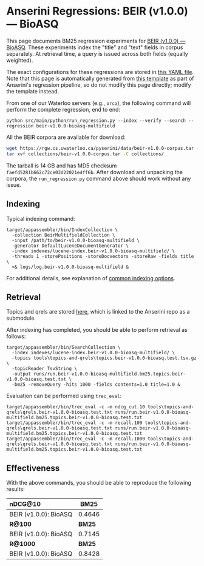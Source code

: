 # Anserini Regressions: BEIR (v1.0.0) &mdash; BioASQ

This page documents BM25 regression experiments for [BEIR (v1.0.0) &mdash; BioASQ](http://beir.ai/).
These experiments index the "title" and "text" fields in corpus separately.
At retrieval time, a query is issued across both fields (equally weighted).

The exact configurations for these regressions are stored in [this YAML file](../../src/main/resources/regression/beir-v1.0.0-bioasq-multifield.yaml).
Note that this page is automatically generated from [this template](../../src/main/resources/docgen/templates/beir-v1.0.0-bioasq-multifield.template) as part of Anserini's regression pipeline, so do not modify this page directly; modify the template instead.

From one of our Waterloo servers (e.g., `orca`), the following command will perform the complete regression, end to end:

```
python src/main/python/run_regression.py --index --verify --search --regression beir-v1.0.0-bioasq-multifield
```

All the BEIR corpora are available for download:

```bash
wget https://rgw.cs.uwaterloo.ca/pyserini/data/beir-v1.0.0-corpus.tar -P collections/
tar xvf collections/beir-v1.0.0-corpus.tar -C collections/
```

The tarball is 14 GB and has MD5 checksum `faefd5281b662c72ce03d22021e4ff6b`.
After download and unpacking the corpora, the `run_regression.py` command above should work without any issue.

## Indexing

Typical indexing command:

```
target/appassembler/bin/IndexCollection \
  -collection BeirMultifieldCollection \
  -input /path/to/beir-v1.0.0-bioasq-multifield \
  -generator DefaultLuceneDocumentGenerator \
  -index indexes/lucene-index.beir-v1.0.0-bioasq-multifield/ \
  -threads 1 -storePositions -storeDocvectors -storeRaw -fields title \
  >& logs/log.beir-v1.0.0-bioasq-multifield &
```

For additional details, see explanation of [common indexing options](../../docs/common-indexing-options.md).

## Retrieval

Topics and qrels are stored [here](https://github.com/castorini/anserini-tools/tree/master/topics-and-qrels), which is linked to the Anserini repo as a submodule.

After indexing has completed, you should be able to perform retrieval as follows:

```
target/appassembler/bin/SearchCollection \
  -index indexes/lucene-index.beir-v1.0.0-bioasq-multifield/ \
  -topics tools\topics-and-qrels\topics.beir-v1.0.0-bioasq.test.tsv.gz \
  -topicReader TsvString \
  -output runs/run.beir-v1.0.0-bioasq-multifield.bm25.topics.beir-v1.0.0-bioasq.test.txt \
  -bm25 -removeQuery -hits 1000 -fields contents=1.0 title=1.0 &
```

Evaluation can be performed using `trec_eval`:

```
target/appassembler/bin/trec_eval -c -m ndcg_cut.10 tools\topics-and-qrels\qrels.beir-v1.0.0-bioasq.test.txt runs/run.beir-v1.0.0-bioasq-multifield.bm25.topics.beir-v1.0.0-bioasq.test.txt
target/appassembler/bin/trec_eval -c -m recall.100 tools\topics-and-qrels\qrels.beir-v1.0.0-bioasq.test.txt runs/run.beir-v1.0.0-bioasq-multifield.bm25.topics.beir-v1.0.0-bioasq.test.txt
target/appassembler/bin/trec_eval -c -m recall.1000 tools\topics-and-qrels\qrels.beir-v1.0.0-bioasq.test.txt runs/run.beir-v1.0.0-bioasq-multifield.bm25.topics.beir-v1.0.0-bioasq.test.txt
```

## Effectiveness

With the above commands, you should be able to reproduce the following results:

| **nDCG@10**                                                                                                  | **BM25**  |
|:-------------------------------------------------------------------------------------------------------------|-----------|
| BEIR (v1.0.0): BioASQ                                                                                        | 0.4646    |
| **R@100**                                                                                                    | **BM25**  |
| BEIR (v1.0.0): BioASQ                                                                                        | 0.7145    |
| **R@1000**                                                                                                   | **BM25**  |
| BEIR (v1.0.0): BioASQ                                                                                        | 0.8428    |
